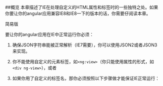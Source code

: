 ##概览
本章描述了IE在处理自定义的HTML属性和标签时的一些独特之处。如果你要让你的angular应用兼容IE8和IE8一下的版本的话，你需要仔阅读本章。

简易版

要让你的angular应用在IE中正常运行你必须：

1. 确保JSON字符串能被正常解析（IE7需要），你可以使用JSON2或者JSON3来实现。

2. 你不能使用自定义的元素标签，如`<ng:view>`（你只能使用属性的形式，如`<div ng-view>`），或者

3. 如果你用了自定义的标签名，那你必须按照以下步骤做才能保证IE正常运行：

	<html xmlns:ng="http://angularjs.org">
	  <head>
	    <!--[if lte IE 8]>
	      <script>
	        document.createElement('ng-include');
	        document.createElement('ng-pluralize');
	        document.createElement('ng-view');
	 
	        // Optionally these for CSS
	        document.createElement('ng:include');
	        document.createElement('ng:pluralize');
	        document.createElement('ng:view');
	      </script>
	    <![endif]-->
	  </head>
	  <body>
	    ...
	  </body>
	</html>


其中**重要的部分**是:

*  xmlns:ng - 命名空间 - 你需要为你使用或者准备使用的每一个自定义标签准备一个命名空间。

*  document.createElement(你的标签名) - 自定义标签的创建 - 因为这只是老版本IE的一个问题，所以你需要根据情况使用。对于每一个你没有使用命名空间或者HTML中没有定义的标签，你需要预先声明它彩色能使IE正常工作。

##详细版
IE处理非标准标签名会产生问题。问题可以分为两类，每类都有自己的解决方法。

*  如果标签名是以`my:`前缀开始的: 这会被当成是一个XML的命名空间，并且必须使用`<html xmlns:my="ignored">来声明。

*  如果标签没有`:`符号，但它又不是一个标准的HTML标签。那么就必须预先使用`document.createElement('my-tag')`来创建它。

*  如果你准备使用css选择器来对自定义标签添加样式，那么你就必须先用`document.createElement('my-tag')`来创建一下，不管有没有XML命名空间。

###好消息
值得庆幸的是，IE的这种限制只存在在标签名上，标签属性名没有限制。所以，当在IE上使用`<div my-tag your:tag> </div>.`这样的形式时没有特殊要求。

###如果我没按上面说的做会怎么样？
假设你用了一个非HTML标准的标签，暂时称为`mytag`(称为my:tag 或者 my-tag都可以)：

	<html>
	  <body>
	    <mytag>some text</mytag>
	  </body>
	</html>

它本该被解析成下面这样的DOM：

	#document
	  +- HTML
	     +- BODY
	        +- mytag
	           +- #text: some text

期望的结果是BODY元素包含一个叫做`mytag`的子元素。这个子元素包含文本"some text"。

但是IE不会这样解析（如果没有按之前强调修复IE的步骤做的话）：

	#document
	  +- HTML
	     +- BODY
	        +- mytag
	        +- #text: some text
	        +- /mytag

在IEE中，BODY元素有了三个子元素：

1. 一个自闭和的标签mytag。和自闭和标签<br/>一样。最后的关闭符/是可选的，但是<br>标签并不允许包含子元素。所以浏览器会将<br>some text</br>解析成三个兄弟节点，而不是一个包含文本的节点。

2. 一个纯文字的节点。这本来应该是上面mytag的子节点，而不是兄弟节点。

3. 一个不合法的自闭和标签`/mytag`。 因为标签名不允许含有`/`，所以说它是非法的。另外这个关闭标签不应该是DOM的一部分，因为它是用来描述标签的结尾位置的。

## 自定义标签名元素的CSS样式
要让CSS选择器能正确使用自定义元素的话，先要用`document.createElement('my-tag')`来创建一下元素，不管有没有XML命名空间。

